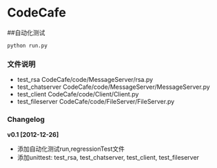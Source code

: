 CodeCafe
========
##自动化测试
```
python run.py
``` 

### 文件说明
* test_rsa		CodeCafe/code/MessageServer/rsa.py
* test_chatserver 	CodeCafe/code/MessageServer/MessageServer.py
* test_client		CodeCafe/code/Client/Client.py
* test_fileserver	CodeCafe/code/FileServer/FileServer.py

### Changelog

__v0.1 [2012-12-26]__
* 添加自动化测试run,regressionTest文件
* 添加unittest: test_rsa, test_chatserver, test_client, test_fileserver
